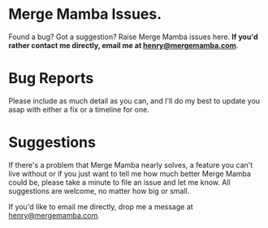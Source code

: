 # Merge Mamba Issues.

Found a bug? Got a suggestion? Raise Merge Mamba issues here. **If you'd rather contact me 
directly, email me at [henry@mergemamba.com](mailto:henry@mergemamba.com)**.

# Bug Reports

Please include as much detail as you can, and I'll do my best to update you asap with either a fix or a timeline for 
one. 

# Suggestions

If there's a problem that Merge Mamba nearly solves, a feature you can't live without or if you just want to tell me how 
much better Merge Mamba could be, please take a minute to file an issue and let me know. All suggestions are welcome,
 no matter how big or small.

If you'd like to email me directly, drop me a message at henry@mergemamba.com.
